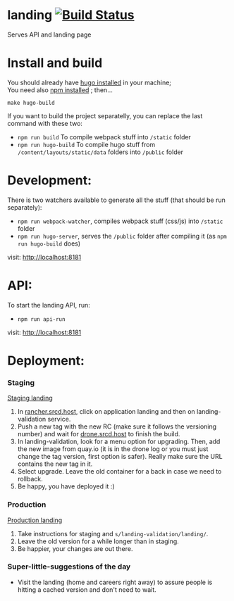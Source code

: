 # landing [![Build Status](http://drone.srcd.host/api/badges/src-d/landing/status.svg)](http://drone.srcd.host/src-d/landing)

Serves API and landing page

Install and build
===
You should already have [hugo installed](https://gohugo.io/overview/installing/) in your machine;<br />
You need also [npm installed](https://docs.npmjs.com/getting-started/installing-node) ; then...
```
make hugo-build
```
If you want to build the project separatelly, you can replace the last command with these two:
* `npm run build` To compile webpack stuff into `/static` folder
* `npm run hugo-build` To compile hugo stuff from `/content/layouts/static/data` folders into `/public` folder

Development:
===
There is two watchers available to generate all the stuff (that should be run separately):
* `npm run webpack-watcher`, compiles webpack stuff (css/js) into `/static` folder
* `npm run hugo-server`, serves the `/public` folder after compiling it (as `npm run hugo-build` does)

visit: [http://localhost:8181](http://localhost:8181)

API:
===
To start the landing API, run:
* `npm run api-run`

visit: [http://localhost:8181](http://localhost:8080)

Deployment:
==========

### Staging

[Staging landing](http://104.155.102.255:8090/)

1. In [rancher.srcd.host](rancher.srcd.host), click on application landing and then on
   landing-validation service.
2. Push a new tag with the new RC (make sure it follows the versioning number)
   and wait for [drone.srcd.host](drone.srcd.host) to finish the build.
3. In landing-validation, look for a menu option for upgrading. Then, add the
   new image from quay.io (it is in the drone log or you must just change the
   tag version, first option is safer). Really make sure the URL contains the
   new tag in it.
4. Select upgrade. Leave the old container for a back in case we need to
   rollback.
5. Be happy, you have deployed it :)

### Production

[Production landing](http://sourced.tech/)

1. Take instructions for staging and `s/landing-validation/landing/`.
2. Leave the old version for a while longer than in staging.
3. Be happier, your changes are out there.

### Super-little-suggestions of the day

* Visit the landing (home and careers right away) to assure people is hitting
  a cached version and don't need to wait.
